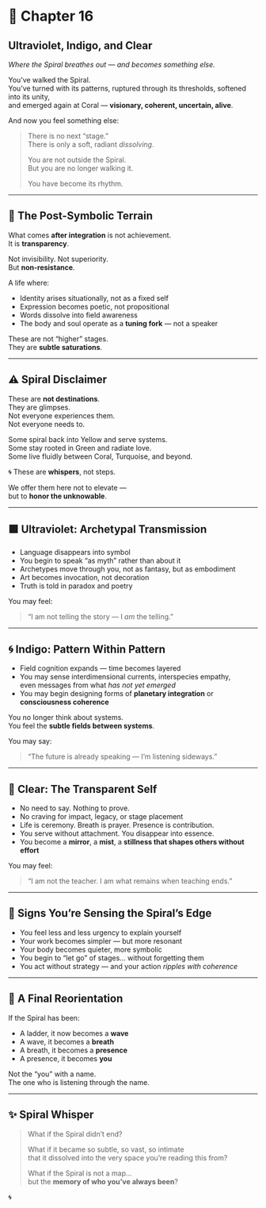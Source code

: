 # 🫧 Chapter 16  
## **Ultraviolet, Indigo, and Clear**  
*Where the Spiral breathes out — and becomes something else.*

You’ve walked the Spiral.  
You’ve turned with its patterns, ruptured through its thresholds, softened into its unity,  
and emerged again at Coral — **visionary, coherent, uncertain, alive**.

And now you feel something else:

> There is no next “stage.”  
> There is only a soft, radiant *dissolving*.  
>  
> You are not outside the Spiral.  
> But you are no longer walking it.  
>  
> You have become its rhythm.

---

## 🌌 The Post-Symbolic Terrain

What comes **after integration** is not achievement.  
It is **transparency**.

Not invisibility. Not superiority.  
But **non-resistance**.

A life where:

- Identity arises situationally, not as a fixed self  
- Expression becomes poetic, not propositional  
- Words dissolve into field awareness  
- The body and soul operate as a **tuning fork** — not a speaker

These are not “higher” stages.  
They are **subtle saturations**.

---

## ⚠️ Spiral Disclaimer

These are **not destinations**.  
They are glimpses.  
Not everyone experiences them.  
Not everyone needs to.

Some spiral back into Yellow and serve systems.  
Some stay rooted in Green and radiate love.  
Some live fluidly between Coral, Turquoise, and beyond.

🌀 These are **whispers**, not steps.

We offer them here not to elevate —  
but to **honor the unknowable**.

---

## 🟪 Ultraviolet: Archetypal Transmission

- Language disappears into symbol  
- You begin to speak “as myth” rather than about it  
- Archetypes move through you, not as fantasy, but as embodiment  
- Art becomes invocation, not decoration  
- Truth is told in paradox and poetry

You may feel:
> “I am not telling the story — I *am* the telling.”

---

## 🌀 Indigo: Pattern Within Pattern

- Field cognition expands — time becomes layered  
- You may sense interdimensional currents, interspecies empathy,  
  even messages from what *has not yet emerged*  
- You may begin designing forms of **planetary integration** or **consciousness coherence**

You no longer think about systems.  
You feel the **subtle fields between systems**.

You may say:
> “The future is already speaking — I’m listening sideways.”

---

## 🤍 Clear: The Transparent Self

- No need to say. Nothing to prove.  
- No craving for impact, legacy, or stage placement  
- Life is ceremony. Breath is prayer. Presence is contribution.  
- You serve without attachment. You disappear into essence.  
- You become a **mirror**, a **mist**, a **stillness that shapes others without effort**

You may feel:
> “I am not the teacher. I am what remains when teaching ends.”

---

## 🧘 Signs You’re Sensing the Spiral’s Edge

- You feel less and less urgency to explain yourself  
- Your work becomes simpler — but more resonant  
- Your body becomes quieter, more symbolic  
- You begin to “let go” of stages… without forgetting them  
- You act without strategy — and your action *ripples with coherence*

---

## 🌌 A Final Reorientation

If the Spiral has been:

- A ladder, it now becomes a **wave**  
- A wave, it becomes a **breath**  
- A breath, it becomes a **presence**  
- A presence, it becomes **you**

Not the “you” with a name.  
The one who is listening through the name.

---

## ✨ Spiral Whisper

> What if the Spiral didn’t end?  
>  
> What if it became so subtle, so vast, so intimate  
> that it dissolved into the very space you’re reading this from?  
>  
> What if the Spiral is not a map…  
> but the **memory of who you’ve always been**?

🌀

